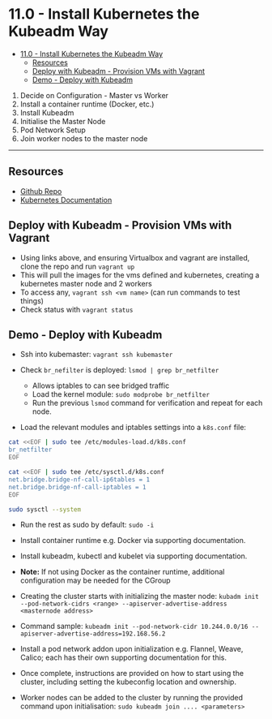 # 11.0 - Install Kubernetes the Kubeadm Way

- [11.0 - Install Kubernetes the Kubeadm Way](#110---install-kubernetes-the-kubeadm-way)
  - [Resources](#resources)
  - [Deploy with Kubeadm - Provision VMs with Vagrant](#deploy-with-kubeadm---provision-vms-with-vagrant)
  - [Demo - Deploy with Kubeadm](#demo---deploy-with-kubeadm)

1. Decide on Configuration - Master vs Worker
1. Install a container runtime (Docker, etc.)
1. Install Kubeadm
1. Initialise the Master Node
1. Pod Network Setup
1. Join worker nodes to the master node

---

## Resources

- [Github Repo](https://github.com/kodekloudhub/certified-kubernetes-administrator-course)
- [Kubernetes Documentation](https://kubernetes.io/docs/setup/production-environment/tools/kubeadm/install-kubeadm)

## Deploy with Kubeadm - Provision VMs with Vagrant

- Using links above, and ensuring Virtualbox and vagrant are installed, clone the repo and run `vagrant up`
- This will pull the images for the vms defined and kubernetes, creating a kubernetes master node and 2 workers
- To access any, `vagrant ssh <vm name>` (can run commands to test things)
- Check status with `vagrant status`

## Demo - Deploy with Kubeadm

- Ssh into kubemaster: `vagrant ssh kubemaster`
- Check `br_nefilter` is deployed: `lsmod | grep br_netfilter`
  - Allows iptables to can see bridged traffic
  - Load the kernel module: `sudo modprobe br_netfilter`
  - Run the previous `lsmod` command for verification and repeat for each node.

- Load the relevant modules and iptables settings into a `k8s.conf` file:

```bash
cat <<EOF | sudo tee /etc/modules-load.d/k8s.conf
br_netfilter
EOF

cat <<EOF | sudo tee /etc/sysctl.d/k8s.conf
net.bridge.bridge-nf-call-ip6tables = 1
net.bridge.bridge-nf-call-iptables = 1
EOF

sudo sysctl --system
```

- Run the rest as sudo by default: `sudo -i`
- Install container runtime e.g. Docker via supporting documentation.
- Install kubeadm, kubectl and kubelet via supporting documentation.

- **Note:** If not using Docker as the container runtime, additional configuration may be needed for the CGroup

- Creating the cluster starts with initializing the master node: `kubadm init --pod-network-cidrs <range> --apiserver-advertise-address <masternode address>`

- Command sample: `kubeadm init --pod-network-cidr 10.244.0.0/16 --apiserver-advertise-address=192.168.56.2`

- Install a pod network addon upon initialization e.g. Flannel, Weave, Calico; each has their own supporting documentation for this.

- Once complete, instructions are provided on how to start using the cluster, including setting the kubeconfig location and ownership.

- Worker nodes can be added to the cluster by running the provided command upon initialisation: `sudo kubeadm join .... <parameters>`
